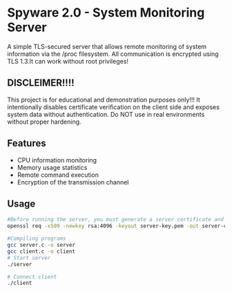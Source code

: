 # Spyware 2.0 - System Monitoring Server

A simple TLS-secured server that allows remote monitoring of system information via the /proc filesystem.
All communication is encrypted using TLS 1.3.It can work without root privileges!
## DISCLEIMER!!!!
This project is for educational and demonstration purposes only!!!
It intentionally disables certificate verification on the client side and exposes system data without authentication.
Do NOT use in real environments without proper hardening.
## Features
- CPU information monitoring
- Memory usage statistics
- Remote command execution
- Encryption of the transmission channel

## Usage
```bash
#Before running the server, you must generate a server certificate and private key in the same directory as the executable:
openssl req -x509 -newkey rsa:4096 -keyout server-key.pem -out server-cert.pem -days 365 -nodes -subj "/CN=localhost"

#Compiling programs
gcc server.c -o server
gcc client.c -o client
# Start server
./server

# Connect client
./client
